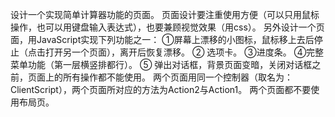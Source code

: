 设计一个实现简单计算器功能的页面。
页面设计要注重使用方便（可以只用鼠标操作，也可以用键盘输入表达式），也要兼顾视觉效果（用css）。
另外设计一个页面，用JavaScript实现下列功能之一：
①屏幕上漂移的小图标，鼠标移上去后停止（点击打开另一个页面），离开后恢复漂移。
② 选项卡。 
③进度条。
④完整菜单功能（第一层横竖排都行）。
⑤ 弹出对话框，背景页面变暗，关闭对话框之前，页面上的所有操作都不能使用。
两个页面用同一个控制器（取名为： ClientScript），两个页面所对应的方法为Action2与Action1。
两个页面都不要使用布局页。
